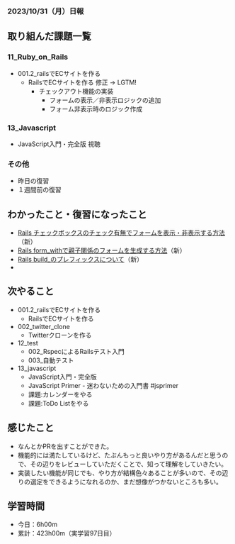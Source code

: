 ### 2023/10/31（月）日報
## 取り組んだ課題一覧

### 11_Ruby_on_Rails
  - 001.2_railsでECサイトを作る
    - RailsでECサイトを作る 修正 -> LGTM!
      - チェックアウト機能の実装
        - フォームの表示／非表示ロジックの追加
        - フォーム非表示時のロジック作成

### 13_Javascript
  - JavaScript入門・完全版 視聴

### その他
<!-- - ブログ執筆
  - [【Rails】flash[:notice]とか書くから、flashのキーはシンボルだと思ってたら「文字列」だった](https://tatsuki-ju.hatenablog.com/entry/2023/10/25/155851) -->
<!-- - 模写コーディング
  - [作って学ぶコーディング学習サイト](https://code-step.com/)
    - [【入門編】recipemenu](https://github.com/imahoritatsuki/copyingCoding/tree/main/introductory-recipemenu/output) -->
<!-- - 関連書籍
  - [Good Code, Bad Code ～持続可能な開発のためのソフトウェアエンジニア的思考](https://amzn.asia/d/7NzMcZp) -->
<!-- - 関連記事・動画
  - [初心者プログラマが犯しがちな過ち25選](https://qiita.com/rana_kualu/items/379eefb3a40c6b44cb92) -->
- 昨日の復習
- １週間前の復習

## わかったこと・復習になったこと
  - [Rails チェックボックスのチェック有無でフォームを表示・非表示する方法](https://www.notion.so/Rails-bf4cf553ef7241d084b0f31d0401d58b?pvs=4)（新）
  - [Rails form_withで親子関係のフォームを生成する方法](https://www.notion.so/Rails-form_with-36a8bb272f2944b48f4ae50526e2d991?pvs=4)（新）
  - [Rails build_のプレフィックスについて](https://www.notion.so/Rails-build_-2379eb99610146d8878afe0d21ade0d2?pvs=4)（新）
  - 

## 次やること
  - 001.2_railsでECサイトを作る
    - RailsでECサイトを作る
  - 002_twitter_clone
    - Twitterクローンを作る
- 12_test
  - 002_RspecによるRailsテスト入門
  - 003_自動テスト
- 13_javascript
  - JavaScript入門・完全版
  - JavaScript Primer - 迷わないための入門書 #jsprimer
  - 課題:カレンダーをやる
  - 課題:ToDo Listをやる

## 感じたこと
- なんとかPRを出すことができた。
- 機能的には満たしているけど、たぶんもっと良いやり方があるんだと思うので、その辺りをレビューしていただくことで、知って理解をしていきたい。
- 実装したい機能が同じでも、やり方が結構色々あることが多いので、その辺りの選定をできるようになれるのか、まだ想像がつかないところも多い。


## 学習時間
- 今日：6h00m
- 累計：423h00m（実学習97日目）

